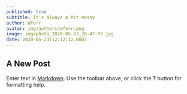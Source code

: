 ```yaml
---
published: true
subtitle: It's always a bit messy
author: Wferr
avatar: img/authors/wferr.png
image: img/photo_2020-05-23_20-47-07.jpg
date: 2020-05-23T12:12:12.000Z
---
```

## A New Post

Enter text in [Markdown](http://daringfireball.net/projects/markdown/). Use the toolbar above, or click the **?** button for formatting help.
